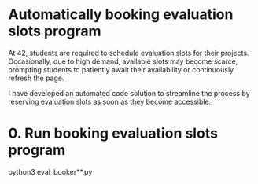 # Automatically booking evaluation slots program

At 42, students are required to schedule evaluation slots for their projects. 
Occasionally, due to high demand, available slots may become scarce, 
prompting students to patiently await their availability 
or continuously refresh the page.

I have developed an automated code solution 
to streamline the process by reserving evaluation slots 
as soon as they become accessible.

# 0. Run booking evaluation slots program

python3 eval_booker**.py

